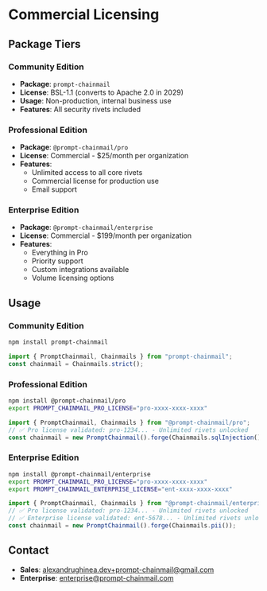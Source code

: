 # Commercial Licensing

## Package Tiers

### Community Edition

- **Package**: `prompt-chainmail`
- **License**: BSL-1.1 (converts to Apache 2.0 in 2029)
- **Usage**: Non-production, internal business use
- **Features**: All security rivets included

### Professional Edition

- **Package**: `@prompt-chainmail/pro`
- **License**: Commercial - $25/month per organization
- **Features**:
  - Unlimited access to all core rivets
  - Commercial license for production use
  - Email support

### Enterprise Edition

- **Package**: `@prompt-chainmail/enterprise`
- **License**: Commercial - $199/month per organization
- **Features**:
  - Everything in Pro
  - Priority support
  - Custom integrations available
  - Volume licensing options

## Usage

### Community Edition

```bash
npm install prompt-chainmail
```

```typescript
import { PromptChainmail, Chainmails } from "prompt-chainmail";
const chainmail = Chainmails.strict();
```

### Professional Edition

```bash
npm install @prompt-chainmail/pro
export PROMPT_CHAINMAIL_PRO_LICENSE="pro-xxxx-xxxx-xxxx"
```

```typescript
import { PromptChainmail, Chainmails } from "@prompt-chainmail/pro";
// ✅ Pro license validated: pro-1234... - Unlimited rivets unlocked
const chainmail = new PromptChainmail().forge(Chainmails.sqlInjection());
```

### Enterprise Edition

```bash
npm install @prompt-chainmail/enterprise
export PROMPT_CHAINMAIL_PRO_LICENSE="pro-xxxx-xxxx-xxxx"
export PROMPT_CHAINMAIL_ENTERPRISE_LICENSE="ent-xxxx-xxxx-xxxx"
```

```typescript
import { PromptChainmail, Chainmails } from "@prompt-chainmail/enterprise";
// ✅ Pro license validated: pro-1234... - Unlimited rivets unlocked
// ✅ Enterprise license validated: ent-5678... - Unlimited rivets unlocked
const chainmail = new PromptChainmail().forge(Chainmails.pii());
```

## Contact

- **Sales**: alexandrughinea.dev+prompt-chainmail@gmail.com
- **Enterprise**: enterprise@prompt-chainmail.com
